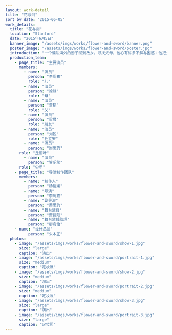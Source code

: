 ```yaml
---
layout: work-detail
title: "花与剑"
sort_by_date: "2015-06-05"
work_details:
  title: "花与剑"
  location: "Stanford"
  date: "2015年6月5日"
  banner_image: "/assets/imgs/works/flower-and-sword/banner.png"
  poster_image: "/assets/imgs/works/flower-and-sword/poster.jpg"
  introduction: "一个漂泊海外的游子回到故乡，寻找父母，他心有许多不解与困惑：他把父亲给他的花献给了他锺爱的女子丘丽叶，可又爱上了丘丽叶的哥哥丘利安，把父亲的剑送给了他，究竟该娶妹妹？还是该嫁哥哥？有？？？……在家乡的双手墓前，他遇到了谁？他究竟是谁？……"
  production_team:
    - page_title: "主要演员"
      members:
        - name: "演员"
          person: "李周嘉"
          role: "儿"
        - name: "演员"
          person: "徐静"
          role: "母"
        - name: "演员"
          person: "贾韬"
          role: "父"
        - name: "演员"
          person: "梁晨"
          role: "朋友"
        - name: "演员"
          person: "刘锐"
          role: "丘立安"
        - name: "演员"
          person: "周思韵"
	  role: "丘丽叶"
        - name: "演员"
          person: "管乐莹"
	  role: "少年"
    - page_title: "导演制作团队"
      members:
        - name: "制作人"
          person: "杨恺媛"
        - name: "导演"
          person: "李周嘉"
        - name: "副导演"
          person: "周思韵"
        - name: "舞台监督"
          person: "贾捷阳"
        - name: "舞台监督助理"
          person: "廖舟怡"
	- name: "设计总监"
          person: "朱本正"
  photos:
    - image: "/assets/imgs/works/flower-and-sword/show-1.jpg"
      size: "large"
      caption: "演出"
    - image: "/assets/imgs/works/flower-and-sword/portrait-1.jpg"
      size: "medium"
      caption: "定妆照"
    - image: "/assets/imgs/works/flower-and-sword/show-2.jpg"
      size: "medium"
      caption: "演出"
    - image: "/assets/imgs/works/flower-and-sword/portrait-2.jpg"
      size: "medium"
      caption: "定妆照"
    - image: "/assets/imgs/works/flower-and-sword/show-3.jpg"
      size: "large"
      caption: "演出"
    - image: "/assets/imgs/works/flower-and-sword/portrait-3.jpg"
      size: "large"
      caption: "定妆照"
---
```

